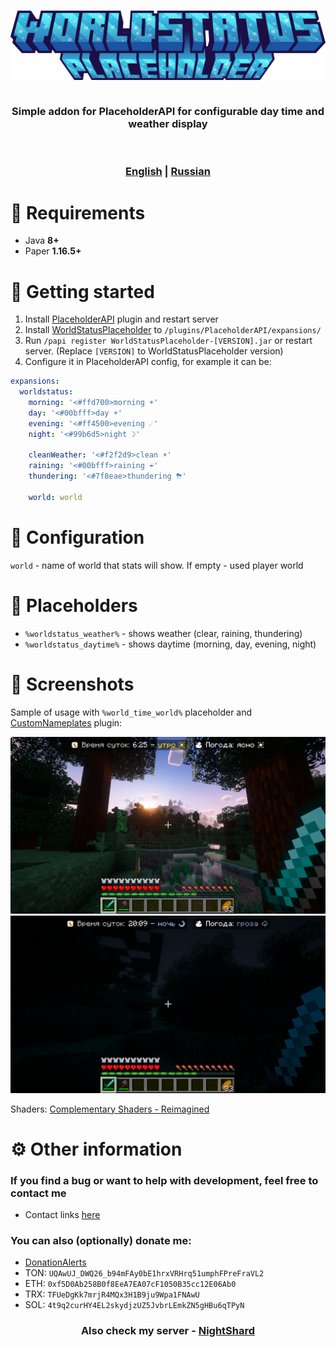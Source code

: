 <h3 align="center">
  <img src="docs/WorldStatusPlaceholder.png" alt="WorldStatusPlaceholder">
  <br>
  <br>
  <p>Simple addon for PlaceholderAPI for configurable day time and weather display</p>
  <br>
  <br>
  <u>English</u> | <b><a href="README_RU.md">Russian</a></b>
</h3>

# 💾 Requirements

- Java **8+**
- Paper **1.16.5+**

# 🚀 Getting started

1. Install [PlaceholderAPI](https://spigotmc.org/resources/6245) plugin and restart server
2. Install [WorldStatusPlaceholder](https://github.com/MrDrag0nXYT/WorldStatusPlaceholder/releases/latest) to
   `/plugins/PlaceholderAPI/expansions/`
3. Run `/papi register WorldStatusPlaceholder-[VERSION].jar` or restart server.
   (Replace `[VERSION]` to WorldStatusPlaceholder version)
4. Configure it in PlaceholderAPI config, for example it can be:

```yaml
expansions:
  worldstatus:
    morning: '<#ffd700>morning ☀'
    day: '<#00bfff>day ☀'
    evening: '<#ff4500>evening ☄'
    night: '<#99b6d5>night ☽'

    cleanWeather: '<#f2f2d9>clean ☀'
    raining: '<#00bfff>raining ☔'
    thundering: '<#7f8eae>thundering ⛈'

    world: world
```

# 🔹 Configuration

`world` - name of world that stats will show. If empty - used player world

# 📌 Placeholders

- `%worldstatus_weather%` - shows weather (clear, raining, thundering)
- `%worldstatus_daytime%` - shows daytime (morning, day, evening, night)

# 📸 Screenshots

Sample of usage with `%world_time_world%` placeholder
and [CustomNameplates](https://github.com/Xiao-MoMi/Custom-Nameplates) plugin:

![Morning with clear weather](docs/Morning_Clear.png)
![Night with thunder weather](docs/Night_Thunder.png)

Shaders: [Complementary Shaders - Reimagined](https://modrinth.com/shader/complementary-reimagined)

# ⚙ Other information

### If you find a bug or want to help with development, feel free to contact me

- Contact links [here](https://drakoshaslv.ru/)

### You can also (optionally) donate me:

- [DonationAlerts](https://www.donationalerts.com/r/mrdrag0nxyt)
- TON: `UQAwUJ_DWQ26_b94mFAy0bE1hrxVRHrq51umphFPreFraVL2`
- ETH: `0xf5D0Ab258B0f8EeA7EA07cF1050B35cc12E06Ab0`
- TRX: `TFUeDgKk7mrjR4MQx3H1B9ju9Wpa1FNAwU`
- SOL: `4t9q2curHY4EL2skydjzUZ5JvbrLEmkZN5gHBu6qTPyN`

<h3 align="center">Also check my server - <a href="https://nshard.ru">NightShard</a></h3>
